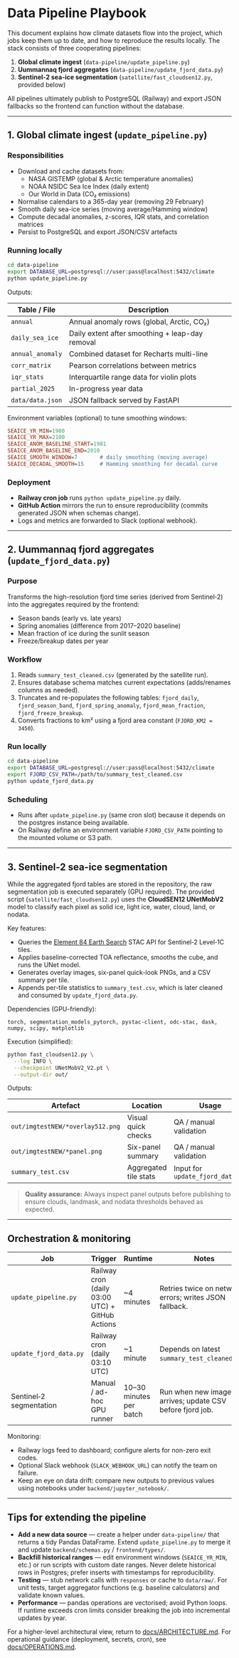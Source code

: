 # Data Pipeline Playbook

This document explains how climate datasets flow into the project, which jobs keep them up to date, and how to reproduce the results locally. The stack consists of three cooperating pipelines:

1. **Global climate ingest** (`data-pipeline/update_pipeline.py`)
2. **Uummannaq fjord aggregates** (`data-pipeline/update_fjord_data.py`)
3. **Sentinel‑2 sea-ice segmentation** (`satellite/fast_cloudsen12.py`, provided below)

All pipelines ultimately publish to PostgreSQL (Railway) and export JSON fallbacks so the frontend can function without the database.

---

## 1. Global climate ingest (`update_pipeline.py`)

### Responsibilities

- Download and cache datasets from:
  - NASA GISTEMP (global & Arctic temperature anomalies)
  - NOAA NSIDC Sea Ice Index (daily extent)
  - Our World in Data (CO₂ emissions)
- Normalise calendars to a 365-day year (removing 29 February)
- Smooth daily sea-ice series (moving average/Hamming window)
- Compute decadal anomalies, z-scores, IQR stats, and correlation matrices
- Persist to PostgreSQL and export JSON/CSV artefacts

### Running locally

```bash
cd data-pipeline
export DATABASE_URL=postgresql://user:pass@localhost:5432/climate
python update_pipeline.py
```

Outputs:

| Table / File | Description |
|--------------|-------------|
| `annual` | Annual anomaly rows (global, Arctic, CO₂) |
| `daily_sea_ice` | Daily extent after smoothing + leap-day removal |
| `annual_anomaly` | Combined dataset for Recharts multi-line |
| `corr_matrix` | Pearson correlations between metrics |
| `iqr_stats` | Interquartile range data for violin plots |
| `partial_2025` | In-progress year data |
| `data/data.json` | JSON fallback served by FastAPI |

Environment variables (optional) to tune smoothing windows:

```ini
SEAICE_YR_MIN=1980
SEAICE_YR_MAX=2100
SEAICE_ANOM_BASELINE_START=1981
SEAICE_ANOM_BASELINE_END=2010
SEAICE_SMOOTH_WINDOW=7       # daily smoothing (moving average)
SEAICE_DECADAL_SMOOTH=15     # Hamming smoothing for decadal curve
```

### Deployment

- **Railway cron job** runs `python update_pipeline.py` daily.
- **GitHub Action** mirrors the run to ensure reproducibility (commits generated JSON when schemas change).
- Logs and metrics are forwarded to Slack (optional webhook).

---

## 2. Uummannaq fjord aggregates (`update_fjord_data.py`)

### Purpose

Transforms the high-resolution fjord time series (derived from Sentinel‑2) into the aggregates required by the frontend:

- Season bands (early vs. late years)
- Spring anomalies (difference from 2017–2020 baseline)
- Mean fraction of ice during the sunlit season
- Freeze/breakup dates per year

### Workflow

1. Reads `summary_test_cleaned.csv` (generated by the satellite run).
2. Ensures database schema matches current expectations (adds/renames columns as needed).
3. Truncates and re-populates the following tables: `fjord_daily`, `fjord_season_band`, `fjord_spring_anomaly`, `fjord_mean_fraction`, `fjord_freeze_breakup`.
4. Converts fractions to km² using a fjord area constant (`FJORD_KM2 = 3450`).

### Run locally

```bash
cd data-pipeline
export DATABASE_URL=postgresql://user:pass@localhost:5432/climate
export FJORD_CSV_PATH=/path/to/summary_test_cleaned.csv
python update_fjord_data.py
```

### Scheduling

- Runs after `update_pipeline.py` (same cron slot) because it depends on the postgres instance being available.
- On Railway define an environment variable `FJORD_CSV_PATH` pointing to the mounted volume or S3 path.

---

## 3. Sentinel‑2 sea-ice segmentation

While the aggregated fjord tables are stored in the repository, the raw segmentation job is executed separately (GPU required). The provided script (`satellite/fast_cloudsen12.py`) uses the **CloudSEN12 UNetMobV2** model to classify each pixel as solid ice, light ice, water, cloud, land, or nodata.

Key features:

- Queries the [Element 84 Earth Search](https://earth-search.aws.element84.com/) STAC API for Sentinel‑2 Level‑1C tiles.
- Applies baseline-corrected TOA reflectance, smooths the cube, and runs the UNet model.
- Generates overlay images, six-panel quick-look PNGs, and a CSV summary per tile.
- Appends per-tile statistics to `summary_test.csv`, which is later cleaned and consumed by `update_fjord_data.py`.

Dependencies (GPU-friendly):

```
torch, segmentation_models_pytorch, pystac-client, odc-stac, dask, numpy, scipy, matplotlib
```

Execution (simplified):

```bash
python fast_cloudsen12.py \
  --log INFO \
  --checkpoint UNetMobV2_V2.pt \
  --output-dir out/
```

Outputs:

| Artefact | Location | Usage |
|----------|----------|-------|
| `out/imgtestNEW/*overlay512.png` | Visual quick checks | QA / manual validation |
| `out/imgtestNEW/*panel.png` | Six-panel summary | QA / manual validation |
| `summary_test.csv` | Aggregated tile stats | Input for `update_fjord_data.py` |

> **Quality assurance:** Always inspect panel outputs before publishing to ensure clouds, landmask, and nodata thresholds behaved as expected.

---

## Orchestration & monitoring

| Job | Trigger | Runtime | Notes |
|-----|---------|---------|-------|
| `update_pipeline.py` | Railway cron (daily 03:00 UTC) + GitHub Actions | ~4 minutes | Retries twice on network errors; writes JSON fallback. |
| `update_fjord_data.py` | Railway cron (daily 03:10 UTC) | ~1 minute | Depends on latest `summary_test_cleaned.csv`. |
| Sentinel‑2 segmentation | Manual / ad-hoc GPU runner | 10–30 minutes per batch | Run when new imagery arrives; update CSV before fjord job. |

Monitoring:

- Railway logs feed to dashboard; configure alerts for non-zero exit codes.
- Optional Slack webhook (`SLACK_WEBHOOK_URL`) can notify the team on failure.
- Keep an eye on data drift: compare new outputs to previous values using notebooks under `backend/jupyter_notebook/`.

---

## Tips for extending the pipeline

- **Add a new data source** — create a helper under `data-pipeline/` that returns a tidy Pandas DataFrame. Extend `update_pipeline.py` to merge it and update `backend/schemas.py` / `frontend/types/`.
- **Backfill historical ranges** — edit environment windows (`SEAICE_YR_MIN`, etc.) or run scripts with custom date ranges. Never delete historical rows in Postgres; prefer inserts with timestamps for reproducibility.
- **Testing** — stub network calls with `responses` or cache to `data/raw/`. For unit tests, target aggregator functions (e.g. baseline calculators) and validate known values.
- **Performance** — pandas operations are vectorised; avoid Python loops. If runtime exceeds cron limits consider breaking the job into incremental updates by year.

For a higher-level architectural view, return to [docs/ARCHITECTURE.md](ARCHITECTURE.md). For operational guidance (deployment, secrets, cron), see [docs/OPERATIONS.md](OPERATIONS.md).
